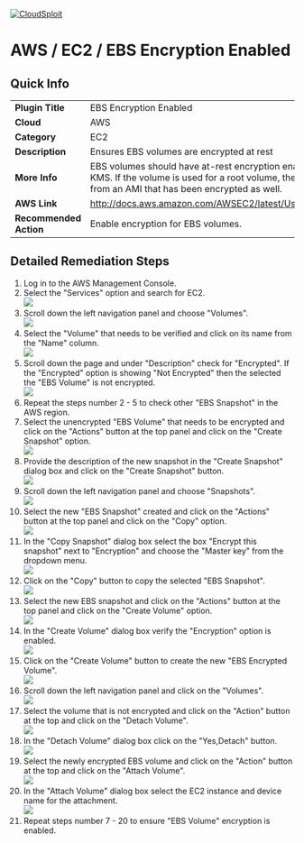 [![CloudSploit](https://cloudsploit.com/img/logo-new-big-text-100.png "CloudSploit")](https://cloudsploit.com)

# AWS / EC2 / EBS Encryption Enabled

## Quick Info

| | |
|-|-|
| **Plugin Title** | EBS Encryption Enabled |
| **Cloud** | AWS |
| **Category** | EC2 |
| **Description** | Ensures EBS volumes are encrypted at rest |
| **More Info** | EBS volumes should have at-rest encryption enabled through AWS using KMS. If the volume is used for a root volume, the instance must be launched from an AMI that has been encrypted as well. |
| **AWS Link** | http://docs.aws.amazon.com/AWSEC2/latest/UserGuide/EBSEncryption.html |
| **Recommended Action** | Enable encryption for EBS volumes. |

## Detailed Remediation Steps
1. Log in to the AWS Management Console.
2. Select the "Services" option and search for EC2. </br> <img src="/resources/aws/ec2/ebs-encryption-enabled/step2.png"/>
3. Scroll down the left navigation panel and choose "Volumes". </br>  <img src="/resources/aws/ec2/ebs-encryption-enabled/step3.png"/>
4. Select the "Volume" that needs to be verified and click on its name from the "Name" column.</br> <img src="/resources/aws/ec2/ebs-encryption-enabled/step4.png"/>
5. Scroll down the page and under "Description" check for "Encrypted". If the "Encrypted" option is showing "Not Encrypted" then the selected the "EBS Volume" is not encrypted.</br> <img src="/resources/aws/ec2/ebs-encryption-enabled/step5.png"/>
6. Repeat the steps number 2 - 5 to check other "EBS Snapshot" in the AWS region.</br>
7. Select the unencrypted "EBS Volume" that needs to be encrypted and click on the "Actions" button at the top panel and click on the "Create Snapshot" option.</br> <img src="/resources/aws/ec2/ebs-encryption-enabled/step7.png"/>
8. Provide the description of the new snapshot in the "Create Snapshot" dialog box and click on the "Create Snapshot" button.</br> <img src="/resources/aws/ec2/ebs-encryption-enabled/step8.png"/>
9. Scroll down the left navigation panel and choose "Snapshots".</br> <img src="/resources/aws/ec2/ebs-encryption-enabled/step9.png"/>
10. Select the new "EBS Snapshot" created and click on the "Actions" button at the top panel and click on the "Copy" option.</br> <img src="/resources/aws/ec2/ebs-encryption-enabled/step10.png"/>
11. In the "Copy Snapshot" dialog box select the box "Encrypt this snapshot" next to "Encryption" and choose the "Master key" from the dropdown menu.</br> <img src="/resources/aws/ec2/ebs-encryption-enabled/step11.png"/>
12. Click on the "Copy" button to copy the selected "EBS Snapshot". </br> <img src="/resources/aws/ec2/ebs-encryption-enabled/step12.png"/>
13. Select the new EBS snapshot and click on the "Actions" button at the top panel and click on the "Create Volume" option.</br> <img src="/resources/aws/ec2/ebs-encryption-enabled/step13.png"/>
14. In the "Create Volume" dialog box verify the "Encryption" option is enabled.</br><img src="/resources/aws/ec2/ebs-encryption-enabled/step14.png"/>
15. Click on the "Create Volume" button to create the new "EBS Encrypted Volume".</br><img src="/resources/aws/ec2/ebs-encryption-enabled/step15.png"/>
16. Scroll down the left navigation panel and click on the "Volumes".</br> <img src="/resources/aws/ec2/ebs-encryption-enabled/step16.png"/>
17. Select the volume that is not encrypted and click on the "Action" button at the top and click on the "Detach Volume".</br> <img src="/resources/aws/ec2/ebs-encryption-enabled/step17.png"/>
18. In the "Detach Volume" dialog box click on the "Yes,Detach" button. </br> <img src="/resources/aws/ec2/ebs-encryption-enabled/step18.png"/>
19. Select the newly encrypted EBS volume and click on the "Action" button at the top and click on the "Attach Volume".</br> <img src="/resources/aws/ec2/ebs-encryption-enabled/step19.png"/>
20. In the "Attach Volume" dialog box select the EC2 instance and device name for the attachment.</br> <img src="/resources/aws/ec2/ebs-encryption-enabled/step20.png"/>
21. Repeat steps number 7 - 20 to ensure "EBS Volume" encryption is enabled.</br>
